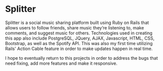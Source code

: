 # Splitter

Splitter is a social music sharing platform built using Ruby on Rails that allows users to follow friends, share music they’re listening to, make comments, and suggest music for others. Technologies used in creating this app also include PostgreSQL, JQuery, AJAX, Javascript, HTML, CSS, Bootstrap, as well as the Spotify API. This was also my first time utilizing Rails' Action Cable feature in order to make updates happen in real time.

I hope to eventually return to this projects in order to address the bugs that need fixing, add more features and make it responsive.
